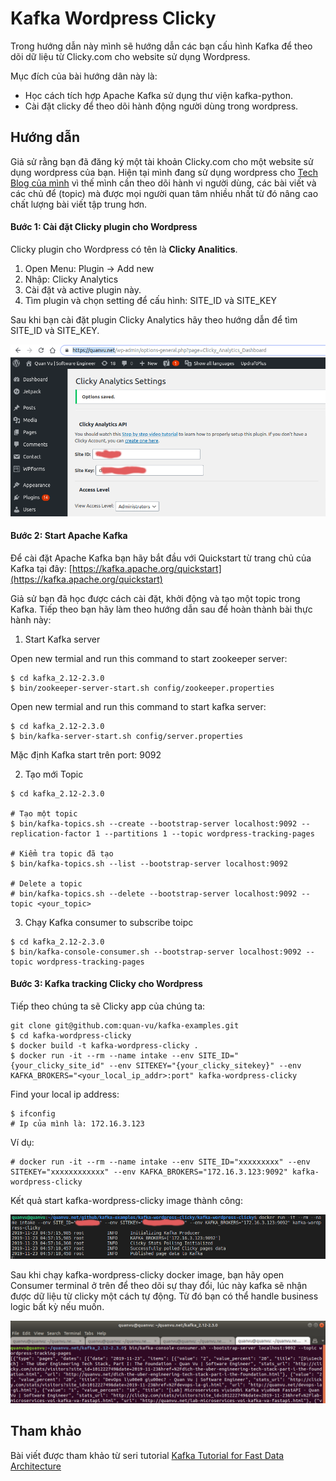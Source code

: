# Kafka Wordpress Clicky

Trong hướng dẫn này mình sẽ hướng dẫn các bạn cấu hình Kafka để  theo dõi dữ liệu từ Clicky.com cho website sử dụng Wordpress.

Mục đích của bài hướng dân này là:

- Học cách tích hợp Apache Kafka sử dụng thư viện kafka-python.
- Cài đặt clicky để  theo dõi hành động người dùng trong wordpress.

## Hướng dẫn

Giả sử rằng bạn đã đăng ký một tài khoản Clicky.com cho một website sử dụng wordpress của bạn. Hiện tại mình đang sử dụng wordpress cho [Tech Blog của mình](https://quanvu.net/) vì thế mình cần theo dõi hành vi người dùng, các bài viết và các chủ để (topic) mà được mọi người quan tâm nhiều nhất từ đó nâng cao chất lượng bài viết tập trung hơn.

#### Bước 1: Cài đặt Clicky plugin cho Wordpress

Clicky plugin cho Wordpress có tên là **Clicky Analitics**.

1. Open Menu: Plugin -> Add new 
2. Nhập: Clicky Analytics
3. Cài đặt và active plugin này.
4. Tìm plugin và chọn setting để cấu hình: SITE_ID và SITE_KEY

Sau khi bạn cài đặt plugin Clicky Analytics hãy theo hướng dẫn để tìm SITE_ID và SITE_KEY.

![Clicky Analytics Dashboard](img/quanvu.net-clicky-anaytics.png "Clicky Analytics Dashboard ")

#### Bước 2: Start Apache Kafka

Để cài đặt Apache Kafka bạn hãy bắt đầu với Quickstart từ trang chủ của Kafka tại đây:
[https://kafka.apache.org/quickstart](https://kafka.apache.org/quickstart)

Giả sử bạn đã học được cách cài đặt, khởi động và tạo một topic trong Kafka. Tiếp theo bạn hãy làm theo hướng dẫn sau để hoàn thành bài thực hành này:

1. Start Kafka server

Open new termial and run this command to start zookeeper server:

```
$ cd kafka_2.12-2.3.0
$ bin/zookeeper-server-start.sh config/zookeeper.properties
```

Open new termial and run this command to start kafka server:

```
$ cd kafka_2.12-2.3.0
$ bin/kafka-server-start.sh config/server.properties
```

Mặc định Kafka start trên port: 9092

2. Tạo mới Topic

```
$ cd kafka_2.12-2.3.0

# Tạo một topic
$ bin/kafka-topics.sh --create --bootstrap-server localhost:9092 --replication-factor 1 --partitions 1 --topic wordpress-tracking-pages

# Kiểm tra topic đã tạo
$ bin/kafka-topics.sh --list --bootstrap-server localhost:9092

# Delete a topic
# bin/kafka-topics.sh --delete --bootstrap-server localhost:9092 --topic <your_topic>
```

3. Chạy Kafka consumer to subscribe toipc

```
$ cd kafka_2.12-2.3.0
$ bin/kafka-console-consumer.sh --bootstrap-server localhost:9092 --topic wordpress-tracking-pages
```

#### Bước 3: Kafka tracking Clicky cho Wordpress

Tiếp theo chúng ta sẽ Clicky app của chúng ta:

```
git clone git@github.com:quan-vu/kafka-examples.git
$ cd kafka-wordpress-clicky
$ docker build -t kafka-wordpress-clicky .
$ docker run -it --rm --name intake --env SITE_ID="{your_clicky_site_id" --env SITEKEY="{your_clicky_sitekey}" --env KAFKA_BROKERS="<your_local_ip_addr>:port" kafka-wordpress-clicky
```

Find your local ip address:

```
$ ifconfig
# Ip của mình là: 172.16.3.123
```

Ví dụ:

```
# docker run -it --rm --name intake --env SITE_ID="xxxxxxxxx" --env SITEKEY="xxxxxxxxxxxx" --env KAFKA_BROKERS="172.16.3.123:9092" kafka-wordpress-clicky
```

Kết quả start kafka-wordpress-clicky image thành công:

![](img/quanvu.net-kafka-wordpress-clicky.png "")


Sau khi chạy kafka-wordpress-clicky docker image, bạn hãy open Consumer terminal ở trên để  theo dõi sự thay đổi, lúc này kafka sẽ nhận được dữ liệu từ clicky một cách tự động. Từ đó bạn có thể handle business logic bất kỳ nếu muốn.

![Kafka Tracking Wordpress Result](img/quanvu.net-kafka-tracking-wordpress-result.png "Kafka Tracking Wordpress Result")

## Tham khảo

Bài viết được tham khảo từ seri tutorial [Kafka Tutorial for Fast Data Architecture](https://dzone.com/articles/kafka-tutorial-for-fast-data-architecture)